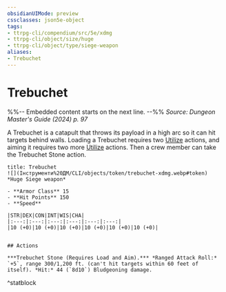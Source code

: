 ```yaml
---
obsidianUIMode: preview
cssclasses: json5e-object
tags:
- ttrpg-cli/compendium/src/5e/xdmg
- ttrpg-cli/object/size/huge
- ttrpg-cli/object/type/siege-weapon
aliases:
- Trebuchet
---
```

# Trebuchet
%%-- Embedded content starts on the next line. --%%
*Source: Dungeon Master's Guide (2024) p. 97*  

A Trebuchet is a catapult that throws its payload in a high arc so it can hit targets behind walls. Loading a Trebuchet requires two [Utilize](Інструменти%20ДМ/CLI/rules/actions.md#Utilize) actions, and aiming it requires two more [Utilize](Інструменти%20ДМ/CLI/rules/actions.md#Utilize) actions. Then a crew member can take the Trebuchet Stone action.

```ad-statblock
title: Trebuchet
![](Інструменти%20ДМ/CLI/objects/token/trebuchet-xdmg.webp#token)
*Huge Siege weapon*

- **Armor Class** 15
- **Hit Points** 150
- **Speed** 

|STR|DEX|CON|INT|WIS|CHA|
|:---:|:---:|:---:|:---:|:---:|:---:|
|10 (+0)|10 (+0)|10 (+0)|10 (+0)|10 (+0)|10 (+0)|


## Actions

***Trebuchet Stone (Requires Load and Aim).*** *Ranged Attack Roll:* `+5`, range 300/1,200 ft. (can't hit targets within 60 feet of itself). *Hit:* 44 (`8d10`) Bludgeoning damage.
```
^statblock